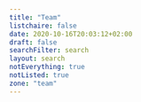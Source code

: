 ```yaml
---
title: "Team"
listchaire: false
date: 2020-10-16T20:03:12+02:00
draft: false
searchFilter: search
layout: search
notEverything: true
notListed: true
zone: "team"
---
```

